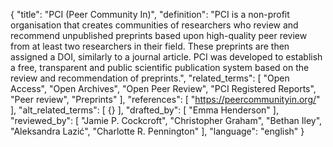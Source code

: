 {
  "title": "PCI (Peer Community In)",
  "definition": "PCI is a non-profit organisation that creates communities of researchers who review and recommend unpublished preprints based upon high-quality peer review from at least two researchers in their field. These preprints are then assigned a DOI, similarly to a journal article. PCI was developed to establish a free, transparent and public scientific publication system based on the review and recommendation of preprints.",
  "related_terms": [
    "Open Access",
    "Open Archives",
    "Open Peer Review",
    "PCI Registered Reports",
    "Peer review",
    "Preprints"
  ],
  "references": [
    "https://peercommunityin.org/"
  ],
  "alt_related_terms": [
    {}
  ],
  "drafted_by": [
    "Emma Henderson"
  ],
  "reviewed_by": [
    "Jamie P. Cockcroft",
    "Christopher Graham",
    "Bethan Iley",
    "Aleksandra Lazić",
    "Charlotte R. Pennington"
  ],
  "language": "english"
}
